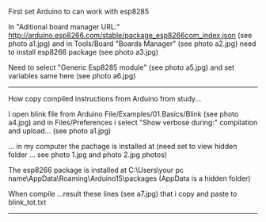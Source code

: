 First set Arduino to can work with esp8285

In "Aditional board manager URL:" http://arduino.esp8266.com/stable/package_esp8266com_index.json (see photo a1.jpg) and in Tools/Board "Boards Manager" (see photo a2.jpg) need to install esp8266 package (see photo a3.jpg)

Need to select "Generic Esp8285 module" (see photo a5.jpg) and set variables same here (see photo a6.jpg)

--------------------------------------------------------------------------------------------------------------------

How copy compiled instructions from Arduino from study... 

I open blink file from Arduino File/Examples/01.Basics/Blink  (see photo a4.jpg) and in Files/Preferences i select "Show verbose during:" compilation and upload... (see photo a1.jpg)

... in my computer the pachage is installed at (need set to view hidden folder ... see photo 1.jpg and photo 2.jpg photos) 

The esp8266 package is installed at C:\Users\your pc name\AppData\Roaming\Arduino15\packages (AppData is a hidden folder)

When compile ...result these lines (see a7.jpg) that i copy and paste to blink_tot.txt

-----------------------------------------------------------------------------------------------------------------------------------------
